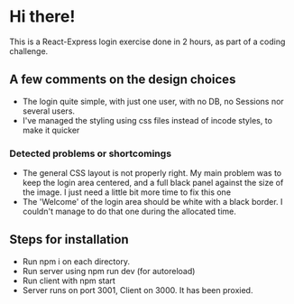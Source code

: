# Hi there!
This is a React-Express login exercise done in 2 hours, as part of a coding challenge.

## A few comments on the design choices

- The login quite simple, with just one user, with no DB, no Sessions nor several users.
- I've managed the styling using css files instead of incode styles, to make it quicker

### Detected problems or shortcomings

- The general CSS layout is not properly right. My main problem was to keep the login area centered, and a full black panel against the size of the image. I just need a little bit more time to fix this one
- The 'Welcome' of the login area should be white with a black border. I couldn't manage to do that one during the allocated time.

## Steps for installation

- Run npm i on each directory.
- Run server using npm run dev (for autoreload)
- Run client with npm start
- Server runs on port 3001, Client on 3000. It has been proxied.
